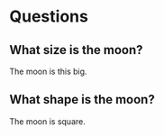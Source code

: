 # Questions


## What size is the moon?


The moon is this big.


## What shape is the moon?


The moon is square.
